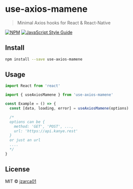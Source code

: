 # use-axios-mamene

> Minimal Axios hooks for React &amp; React-Native

[![NPM](https://img.shields.io/npm/v/use-axios-mamene.svg)](https://www.npmjs.com/package/use-axios-mamene) [![JavaScript Style Guide](https://img.shields.io/badge/code_style-standard-brightgreen.svg)](https://standardjs.com)

## Install

```bash
npm install --save use-axios-mamene
```

## Usage

```jsx
import React from 'react'

import { useAxiosMamene } from 'use-axios-mamene'

const Example = () => {
  const [data, loading, error] = useAxiosMamene(options)

  /*
  options can be {
    method: 'GET', 'POST', ...,
    url: 'https://api.kanye.rest'
  }
  or just an url
  ....
  */
}
```

## License

MIT © [jzarca01](https://github.com/jzarca01)
